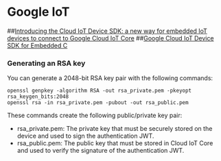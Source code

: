 # Google IoT
##[Introducing the Cloud IoT Device SDK: a new way for embedded IoT devices to connect to Google Cloud IoT Core](https://cloud.google.com/blog/products/iot-devices/introducing-cloud-iot-device-sdk-a-new-way-for-embedded-iot-devices-to-connect-to-google-cloud-iot-core)
##[Google Cloud IoT Device SDK for Embedded C](https://github.com/GoogleCloudPlatform/iot-device-sdk-embedded-c)


### Generating an RSA key
You can generate a 2048-bit RSA key pair with the following commands:
```
openssl genpkey -algorithm RSA -out rsa_private.pem -pkeyopt rsa_keygen_bits:2048  
openssl rsa -in rsa_private.pem -pubout -out rsa_public.pem
```
These commands create the following public/private key pair:

* rsa_private.pem: The private key that must be securely stored on the device and used to sign the authentication JWT.
* rsa_public.pem: The public key that must be stored in Cloud IoT Core and used to verify the signature of the authentication JWT.
